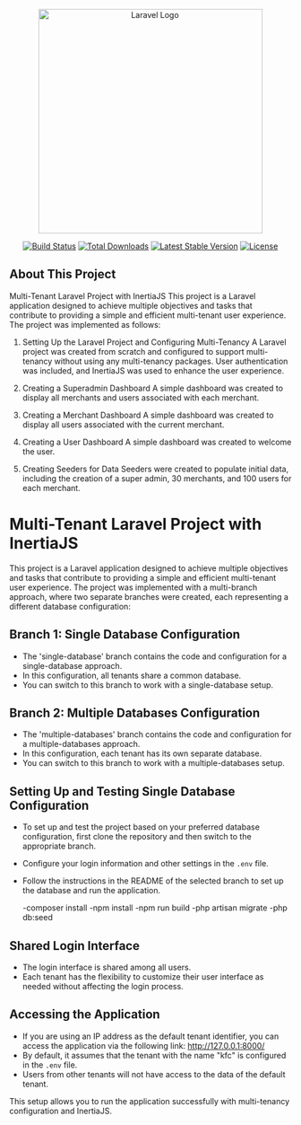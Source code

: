 <p align="center"><a href="https://laravel.com" target="_blank"><img src="https://raw.githubusercontent.com/laravel/art/master/logo-lockup/5%20SVG/2%20CMYK/1%20Full%20Color/laravel-logolockup-cmyk-red.svg" width="400" alt="Laravel Logo"></a></p>

<p align="center">
<a href="https://github.com/laravel/framework/actions"><img src="https://github.com/laravel/framework/workflows/tests/badge.svg" alt="Build Status"></a>
<a href="https://packagist.org/packages/laravel/framework"><img src="https://img.shields.io/packagist/dt/laravel/framework" alt="Total Downloads"></a>
<a href="https://packagist.org/packages/laravel/framework"><img src="https://img.shields.io/packagist/v/laravel/framework" alt="Latest Stable Version"></a>
<a href="https://packagist.org/packages/laravel/framework"><img src="https://img.shields.io/packagist/l/laravel/framework" alt="License"></a>
</p>

## About This Project

Multi-Tenant Laravel Project with InertiaJS
This project is a Laravel application designed to achieve multiple objectives and tasks that contribute to providing a simple and efficient multi-tenant user experience. The project was implemented as follows:

1. Setting Up the Laravel Project and Configuring Multi-Tenancy
A Laravel project was created from scratch and configured to support multi-tenancy without using any multi-tenancy packages. User authentication was included, and InertiaJS was used to enhance the user experience.

2. Creating a Superadmin Dashboard
A simple dashboard was created to display all merchants and users associated with each merchant.

3. Creating a Merchant Dashboard
A simple dashboard was created to display all users associated with the current merchant.

4. Creating a User Dashboard
A simple dashboard was created to welcome the user.

5. Creating Seeders for Data
Seeders were created to populate initial data, including the creation of a super admin, 30 merchants, and 100 users for each merchant.

# Multi-Tenant Laravel Project with InertiaJS

This project is a Laravel application designed to achieve multiple objectives and tasks that contribute to providing a simple and efficient multi-tenant user experience. The project was implemented with a multi-branch approach, where two separate branches were created, each representing a different database configuration:

## Branch 1: Single Database Configuration
- The 'single-database' branch contains the code and configuration for a single-database approach.
- In this configuration, all tenants share a common database.
- You can switch to this branch to work with a single-database setup.

## Branch 2: Multiple Databases Configuration
- The 'multiple-databases' branch contains the code and configuration for a multiple-databases approach.
- In this configuration, each tenant has its own separate database.
- You can switch to this branch to work with a multiple-databases setup.



## Setting Up and Testing  Single Database Configuration
- To set up and test the project based on your preferred database configuration, first clone the repository and then switch to the appropriate branch.
- Configure your login information and other settings in the `.env` file.
- Follow the instructions in the README of the selected branch to set up the database and run the application.

    -composer install
      -npm install
      -npm run build 
      -php artisan migrate
      -php db:seed
      
## Shared Login Interface
- The login interface is shared among all users.
- Each tenant has the flexibility to customize their user interface as needed without affecting the login process.

## Accessing the Application
- If you are using an IP address as the default tenant identifier, you can access the application via the following link:
http://127.0.0.1:8000/
- By default, it assumes that the tenant with the name "kfc" is configured in the `.env` file.
- Users from other tenants will not have access to the data of the default tenant.

This setup allows you to run the application successfully with multi-tenancy configuration and InertiaJS.

